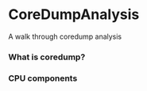# CoreDumpAnalysis
A walk through coredump analysis

### What is coredump?

### CPU components

### 

